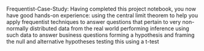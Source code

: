 Frequentist-Case-Study: Having completed this project notebook, you now have good hands-on experience:
using the central limit theorem to help you apply frequentist techniques to answer questions that pertain to very non-normally distributed data from the real world
performing inference using such data to answer business questions
forming a hypothesis and framing the null and alternative hypotheses
testing this using a t-test
